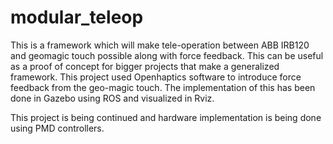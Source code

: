 # modular_teleop
This is a framework which will make tele-operation between ABB IRB120 and geomagic touch possible along with force feedback. This can be useful as a proof of concept for bigger projects that make a generalized framework. This project used Openhaptics software to introduce force feedback from the geo-magic touch. The implementation of this has been done in Gazebo using ROS and visualized in Rviz.

This project is being continued and hardware implementation is being done using PMD controllers. 

